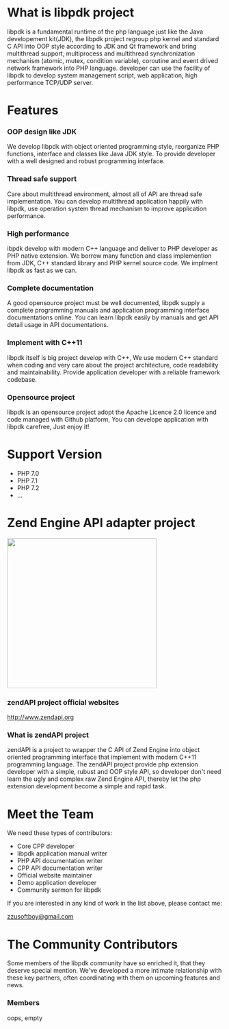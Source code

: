 # What is libpdk project

libpdk is a fundamental runtime of the php language just like the Java developement kit(JDK), the libpdk project regroup php kernel and standard C API into OOP style according to JDK and Qt framework and bring multithread support, multiprocess and multithread synchronization mechanism (atomic, mutex, condition variable), coroutine and event drived network framework into PHP language. developer can use the facility of libpdk to develop system management script, web application, high performance TCP/UDP server. 

# Features
### OOP design like JDK
We develop libpdk with object oriented programming style, reorganize PHP functions, interface and classes like Java JDK style. To provide developer with a well designed and robust programming interface.

### Thread safe support
Care about multithread environment, almost all of API are thread safe implementation. You can develop multithread application happily with libpdk, use operation system thread mechanism to improve application performance.

### High performance
ibpdk develop with modern C++ language and deliver to PHP developer as PHP native extension. We borrow many function and class implemention from JDK, C++ standard library and PHP kernel source code. We implment libpdk as fast as we can.

### Complete documentation
A good opensource project must be well documented, libpdk supply a complete programming manuals and application programming interface documentations online. You can learn libpdk easily by manuals and get API detail usage in API documentations.

### Implement with C++11
libpdk itself is big project develop with C++, We use modern C++ standard when coding and very care about the project architecture, code readability and maintainability. Provide application developer with a reliable framework codebase.

### Opensource project
libpdk is an opensource project adopt the Apache Licence 2.0 licence and code managed with Github platform, You can develope application with libpdk carefree, Just enjoy it!

# Support Version

* PHP 7.0
* PHP 7.1
* PHP 7.2
* ...

# Zend Engine API adapter project

<img width="350" src ="https://raw.githubusercontent.com/qcoreteam/zendapi/master/assets/images/zendapi.png"/>

### zendAPI project official websites

http://www.zendapi.org

### What is zendAPI project

zendAPI is a project to wrapper the C API of Zend Engine into object oriented programming interface that implement with modern C++11 programming language. The zendAPI project provide php extension developer with a simple, rubust and OOP style API, so developer don't need learn the ugly and complex raw Zend Engine API, thereby let the php extension development become a simple and rapid task. 

# Meet the Team

We need these types of contributors:

* Core CPP developer
* libpdk application manual writer
* PHP API documentation writer
* CPP API documentation writer
* Official website maintainer
* Demo application developer
* Community sermon for libpdk

If you are interested in any kind of work in the list above, please contact me:

zzusoftboy@gmail.com

# The Community Contributors

Some members of the libpdk community have so enriched it, that they deserve special mention. We've developed a more intimate relationship with these key partners, often coordinating with them on upcoming features and news.

### Members
oops, empty
